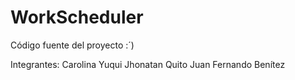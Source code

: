# WorkScheduler
 Código fuente del proyecto :´)
 
 Integrantes:
 Carolina Yuqui
 Jhonatan Quito
 Juan Fernando Benítez

